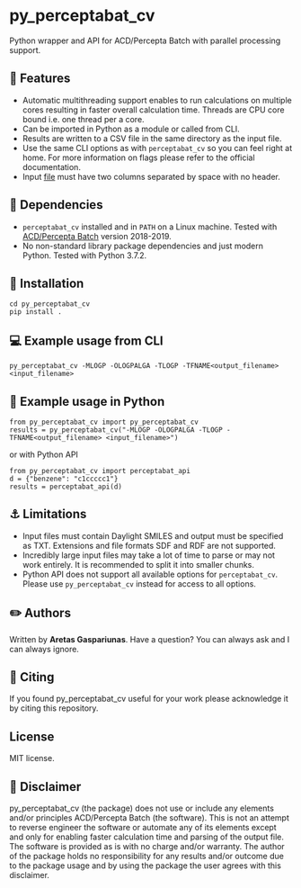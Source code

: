 # py_perceptabat_cv
Python wrapper and API for ACD/Percepta Batch with parallel processing support.

## :gem: Features
* Automatic multithreading support enables to run calculations on multiple cores resulting in faster overall calculation time. Threads are CPU core bound i.e. one thread per a core.
* Can be imported in Python as a module or called from CLI.
* Results are written to a CSV file in the same directory as the input file.
* Use the same CLI options as with ```perceptabat_cv``` so you can feel right at home. For more information on flags please refer to the official documentation.
* Input [file](py_perceptabat_cv/tests/compounds.smi) must have two columns separated by space with no header.

## :hatching_chick: Dependencies
* ```perceptabat_cv``` installed and in ```PATH``` on a Linux machine. Tested with [ACD/Percepta Batch](https://www.acdlabs.com/products/percepta/index.php) version 2018-2019.
* No non-standard library package dependencies and just modern Python. Tested with Python 3.7.2.

## :wrench: Installation
```
cd py_perceptabat_cv
pip install .
```

## :computer: Example usage from CLI
```
py_perceptabat_cv -MLOGP -OLOGPALGA -TLOGP -TFNAME<output_filename> <input_filename>
```
## :snake: Example usage in Python
```
from py_perceptabat_cv import py_perceptabat_cv
results = py_perceptabat_cv("-MLOGP -OLOGPALGA -TLOGP -TFNAME<output_filename> <input_filename>")
```
or with Python API
```
from py_perceptabat_cv import perceptabat_api
d = {"benzene": "c1ccccc1"}
results = perceptabat_api(d)
```

## :anchor: Limitations
* Input files must contain Daylight SMILES and output must be specified as TXT. Extensions and file formats SDF and RDF are not supported.
* Incredibly large input files may take a lot of time to parse or may not work entirely. It is recommended to split it into smaller chunks.
* Python API does not support all available options for ```perceptabat_cv```. Please use ```py_perceptabat_cv``` instead for access to all options.

## :pencil2: Authors
Written by **Aretas Gaspariunas**. Have a question? You can always ask and I can always ignore.

## :apple: Citing
If you found py_perceptabat_cv useful for your work please acknowledge it by citing this repository.

## License
MIT license.

## :poop: Disclaimer
py_perceptabat_cv (the package) does not use or include any elements and/or principles ACD/Percepta Batch (the software).
This is not an attempt to reverse engineer the software or automate any of its elements except and only for enabling faster calculation time and parsing of the output file.
The software is provided as is with no charge and/or warranty. The author of the package holds no responsibility for any results and/or outcome due to the package usage and by using the package the user agrees with this disclaimer.
